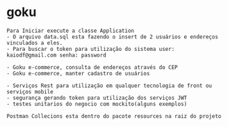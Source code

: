 # goku
    Para Iniciar execute a classe Application
    - O arquivo data.sql esta fazendo o insert de 2 usuários e endereços vinculados a eles. 
    - Para buscar o token para utilização do sistema user: kaiodf@gmail.com senha: password
    
    - Goku e-commerce, consulta de endereços através do CEP
    - Goku e-commerce, manter cadastro de usuários

    - Serviços Rest para utilização em qualquer tecnologia de front ou serviços mobile
    - segurança gerando token para utilização dos serviços JWT
    - testes unitarios do negocio com mockito(alguns exemplos)

    Postman Collecions esta dentro do pacote resources na raiz do projeto